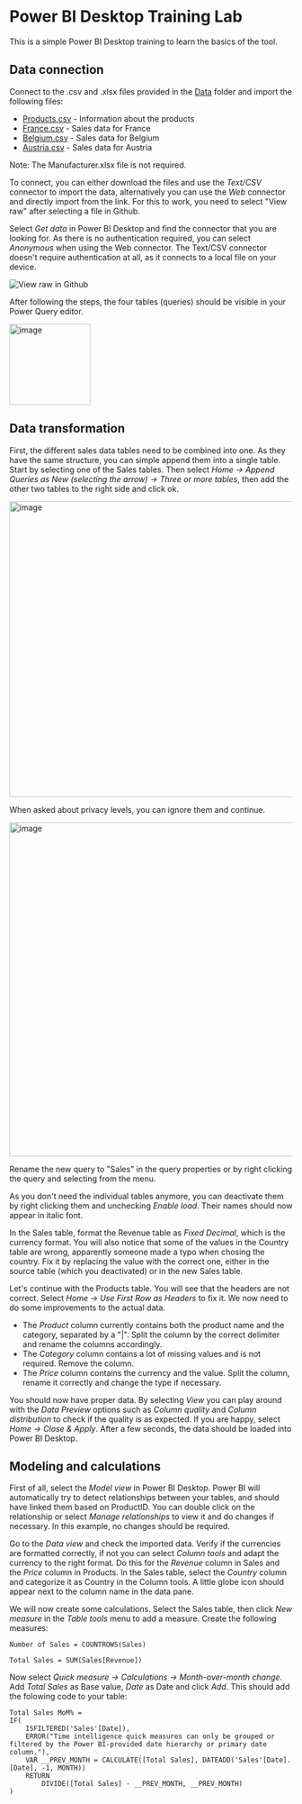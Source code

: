 # Power BI Desktop Training Lab

This is a simple Power BI Desktop training to learn the basics of the tool. 


## Data connection

Connect to the .csv and .xlsx files provided in the [Data](data/) folder and import the following files: 
- [Products.csv](data/Products.csv) - Information about the products
- [France.csv](data/France.csv) - Sales data for France
- [Belgium.csv](data/Belgium.csv) - Sales data for Belgium
- [Austria.csv](data/Austria.csv) - Sales data for Austria

Note: The Manufacturer.xlsx file is not required. 

To connect, you can either download the files and use the _Text/CSV_ connector to import the data, alternatively you can use the _Web_ connector and directly import from the link. For this to work, you need to select "View raw" after selecting a file in Github. 

Select _Get data_ in Power BI Desktop and find the connector that you are looking for. As there is no authentication required, you can select _Anonymous_ when using the Web connector. The Text/CSV connector doesn't require authentication at all, as it connects to a local file on your device. 

![View raw in Github](https://user-images.githubusercontent.com/49025350/235483349-abd53ddd-ee94-4d64-8acd-fe6da182a5b2.png)

After following the steps, the four tables (queries) should be visible in your Power Query editor. 

<img width="144" alt="image" src="https://user-images.githubusercontent.com/49025350/235483775-48bc7894-13d3-479e-9b34-96b0c7109b2e.png">

## Data transformation

First, the different sales data tables need to be combined into one. As they have the same structure, you can simple append them into a single table. 
Start by selecting one of the Sales tables. Then select _Home -> Append Queries as New (selecting the arrow) -> Three or more tables_, then add the other two tables to the right side and click ok. 

<img width="525" alt="image" src="https://user-images.githubusercontent.com/49025350/235491824-b221aa71-e557-4216-9824-4171fd7332a0.png">

When asked about privacy levels, you can ignore them and continue.

<img width="593" alt="image" src="https://user-images.githubusercontent.com/49025350/235491984-5e2a8520-6fd0-4ffe-9997-1f8a96a42649.png">

Rename the new query to "Sales" in the query properties or by right clicking the query and selecting from the menu. 

As you don't need the individual tables anymore, you can deactivate them by right clicking them and unchecking _Enable load_. Their names should now appear in italic font. 

In the Sales table, format the Revenue table as _Fixed Decimal_, which is the currency format. You will also notice that some of the values in the Country table are wrong, apparently someone made a typo when chosing the country. Fix it by replacing the value with the correct one, either in the source table (which you deactivated) or in the new Sales table. 

Let's continue with the Products table. You will see that the headers are not correct. Select _Home -> Use First Row as Headers_ to fix it. We now need to do some improvements to the actual data. 
- The _Product_ column currently contains both the product name and the category, separated by a "|". Split the column by the correct delimiter and rename the columns accordingly. 
- The _Category_ column contains a lot of missing values and is not required. Remove the column. 
- The _Price_ column contains the currency and the value. Split the column, rename it correctly and change the type if necessary. 

You should now have proper data. By selecting _View_ you can play around with the _Data Preview_ options such as _Column quality_ and _Column distribution_ to check if the quality is as expected. If you are happy, select _Home -> Close & Apply_. After a few seconds, the data should be loaded into Power BI Desktop. 

## Modeling and calculations

First of all, select the _Model view_ in Power BI Desktop. Power BI will automatically try to detect relationships between your tables, and should have linked them based on ProductID. You can double click on the relationship or select _Manage relationships_ to view it and do changes if necessary. In this example, no changes should be required. 

Go to the _Data view_ and check the imported data. Verify if the currencies are formatted correctly, if not you can select _Column tools_ and adapt the currency to the right format. Do this for the _Revenue_ column in Sales and the _Price_ column in Products. In the Sales table, select the _Country_ column and categorize it as Country in the Column tools. A little globe icon should appear next to the column name in the data pane. 

We will now create some calculations. Select the Sales table, then click _New measure_ in the _Table tools_ menu to add a measure. Create the following measures: 

```
Number of Sales = COUNTROWS(Sales)
```


```
Total Sales = SUM(Sales[Revenue])
```

Now select _Quick measure -> Calculations -> Month-over-month change_. Add _Total Sales_ as Base value, _Date_ as Date and click _Add_. This should add the folowing code to your table: 
```
Total Sales MoM% = 
IF(
	ISFILTERED('Sales'[Date]),
	ERROR("Time intelligence quick measures can only be grouped or filtered by the Power BI-provided date hierarchy or primary date column."),
	VAR __PREV_MONTH = CALCULATE([Total Sales], DATEADD('Sales'[Date].[Date], -1, MONTH))
	RETURN
		DIVIDE([Total Sales] - __PREV_MONTH, __PREV_MONTH)
)
```


